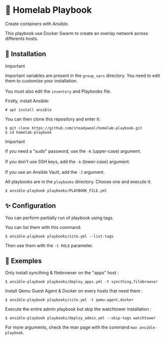 # 🐋 Homelab Playbook

Create containers with Ansible.

This playbook use Docker Swarm to create an overlay network across differents hosts.

## 🚀 Installation

> [!IMPORTANT]
> Important variables are present in the `group_vars` directory. You need to edit them to customize your installation. </br></br>
> You must also edit the `inventory` and Playbooks file.

Firstly, install Ansible:
```
# apt install ansible
```

You can then clone this repository and enter it:
```
$ git clone https://github.com/steadywool/homelab-playbook.git
$ cd homelab-playbook
```

> [!IMPORTANT]
> If you need a "sudo" password, use the `-K` (upper-case) argument. </br></br>
> If you don't use SSH keys, add the `-k` (lower-case) argument. </br></br>
> If you use an Ansible Vault, add the `-J` argument.

All playbooks are in the `playbooks` directory. Choose one and execute it:
```
$ ansible-playbook playbooks/PLAYBOOK_FILE.yml
```

## ✨ Configuration

You can perform partially run of playbook using tags.

You can list them with this command:
```
$ ansible-playbook playbooks/site.yml --list-tags
```

Then use them with the `-t ROLE` parameter.

## 📕 Exemples

Only install syncthing & filebrowser on the "apps" host :
```
$ ansible-playbook playbooks/deploy_apps.yml -t syncthing,filebrowser
```

Install Qemu Guest Agent & Docker on every hosts that need them :
```
$ ansible-playbook playbooks/site.yml -t qemu-agent,docker
```

Execute the entire admin playbook but skip the watchtower installation :
```
$ ansible-playbook playbooks/deploy_admin.yml --skip-tags watchtower
```

For more arguments, check the man page with the command `man ansible-playbook`.